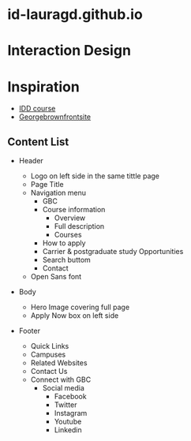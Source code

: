 # id-lauragd.github.io

# Interaction Design

# Inspiration

- [IDD course](https://www.georgebrown.ca/programs/interaction-design-program-g113/)
- [Georgebrownfrontsite](https://www.georgebrown.ca/)

## Content List
- Header
    - Logo on left side  in the same tittle page
    - Page Title
    - Navigation menu 
        - GBC
        - Course information
            - Overview
            - Full description
            - Courses
        - How to apply
        - Carrier & postgraduate study Opportunities
        - Search buttom
        - Contact
    - Open Sans font

- Body

    - Hero Image covering full page
    - Apply Now box on left side 

- Footer
    - Quick Links
    - Campuses
    - Related Websites
    - Contact Us
    - Connect with GBC
        - Social media
            - Facebook
            - Twitter
            - Instagram
            - Youtube
            - Linkedin











